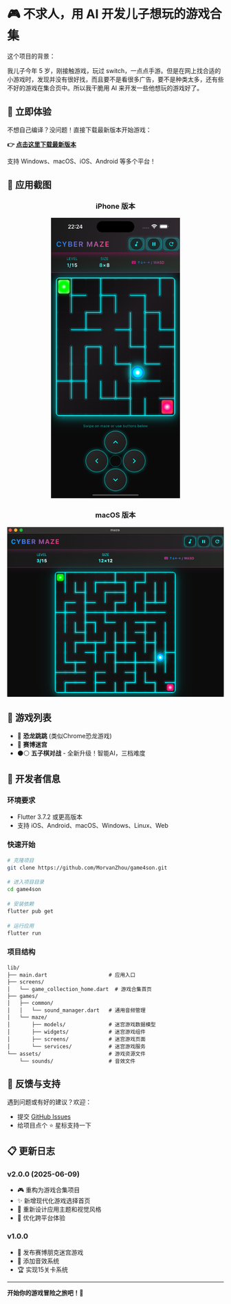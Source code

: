 # 🎮 不求人，用 AI 开发儿子想玩的游戏合集

这个项目的背景：

我儿子今年 5 岁，刚接触游戏，玩过 switch，一点点手游。但是在网上找合适的小游戏时，发现并没有很好找，而且要不是看很多广告，要不是种类太多，还有些不好的游戏在集合页中。所以我干脆用 AI 来开发一些他想玩的游戏好了。


## 🌟 立即体验

不想自己编译？没问题！直接下载最新版本开始游戏：

**👉 [点击这里下载最新版本](https://github.com/MorvanZhou/game4son/releases)**

支持 Windows、macOS、iOS、Android 等多个平台！

## 📱 应用截图

<div align="center">

### iPhone 版本
<img src="./demo/iphone.png" alt="iPhone版游戏截图" width="300"/>

### macOS 版本  
<img src="./demo/macos.png" alt="macOS版游戏截图" width="600"/>

</div>

## 🎯 游戏列表

- 🦕 **恐龙跳跳** (类似Chrome恐龙游戏)
- 🌟 **赛博迷宫** 
- ⚫⚪ **五子棋对战** - 全新升级！智能AI，三档难度


## 🚀 开发者信息

### 环境要求
- Flutter 3.7.2 或更高版本
- 支持 iOS、Android、macOS、Windows、Linux、Web

### 快速开始
```bash
# 克隆项目
git clone https://github.com/MorvanZhou/game4son.git

# 进入项目目录
cd game4son

# 安装依赖
flutter pub get

# 运行应用
flutter run
```

### 项目结构
```
lib/
├── main.dart                    # 应用入口
├── screens/
│   └── game_collection_home.dart  # 游戏合集首页
├── games/
│   ├── common/
│   │   └── sound_manager.dart   # 通用音频管理
│   └── maze/
│       ├── models/              # 迷宫游戏数据模型
│       ├── widgets/             # 迷宫游戏组件
│       ├── screens/             # 迷宫游戏页面
│       └── services/            # 迷宫游戏服务
└── assets/                      # 游戏资源文件
    └── sounds/                  # 音效文件
```

## 🤝 反馈与支持

遇到问题或有好的建议？欢迎：
- 提交 [GitHub Issues](https://github.com/MorvanZhou/game4son/issues)
- 给项目点个 ⭐ 星标支持一下

## 📋 更新日志

### v2.0.0 (2025-06-09)
- 🎮 重构为游戏合集项目
- ✨ 新增现代化游戏选择首页
- 🎨 重新设计应用主题和视觉风格
- 📱 优化跨平台体验

### v1.0.0
- 🌟 发布赛博朋克迷宫游戏
- 🎵 添加音效系统
- 🏆 实现15关卡系统

---

**开始你的游戏冒险之旅吧！🚀**
